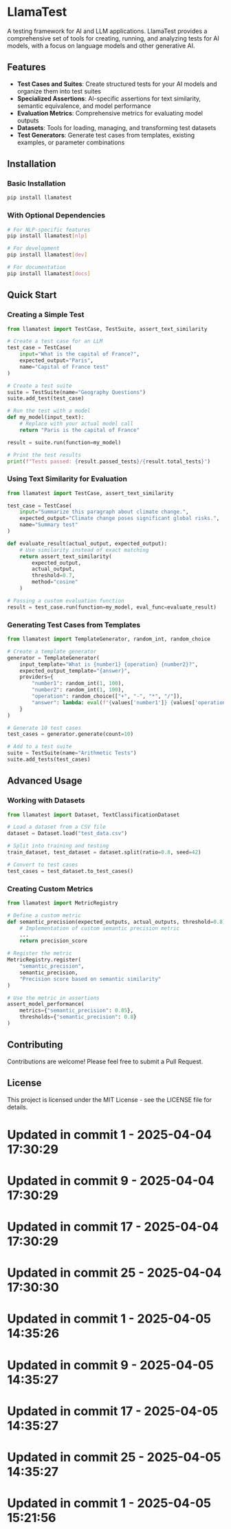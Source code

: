 # LlamaTest

A testing framework for AI and LLM applications. LlamaTest provides a comprehensive set of tools for creating, running, and analyzing tests for AI models, with a focus on language models and other generative AI.

## Features

- **Test Cases and Suites**: Create structured tests for your AI models and organize them into test suites
- **Specialized Assertions**: AI-specific assertions for text similarity, semantic equivalence, and model performance
- **Evaluation Metrics**: Comprehensive metrics for evaluating model outputs 
- **Datasets**: Tools for loading, managing, and transforming test datasets
- **Test Generators**: Generate test cases from templates, existing examples, or parameter combinations

## Installation

### Basic Installation

```bash
pip install llamatest
```

### With Optional Dependencies

```bash
# For NLP-specific features
pip install llamatest[nlp]

# For development
pip install llamatest[dev]

# For documentation
pip install llamatest[docs]
```

## Quick Start

### Creating a Simple Test

```python
from llamatest import TestCase, TestSuite, assert_text_similarity

# Create a test case for an LLM
test_case = TestCase(
    input="What is the capital of France?",
    expected_output="Paris",
    name="Capital of France test"
)

# Create a test suite
suite = TestSuite(name="Geography Questions")
suite.add_test(test_case)

# Run the test with a model
def my_model(input_text):
    # Replace with your actual model call
    return "Paris is the capital of France"

result = suite.run(function=my_model)

# Print the test results
print(f"Tests passed: {result.passed_tests}/{result.total_tests}")
```

### Using Text Similarity for Evaluation

```python
from llamatest import TestCase, assert_text_similarity

test_case = TestCase(
    input="Summarize this paragraph about climate change.",
    expected_output="Climate change poses significant global risks.",
    name="Summary test"
)

def evaluate_result(actual_output, expected_output):
    # Use similarity instead of exact matching
    return assert_text_similarity(
        expected_output, 
        actual_output,
        threshold=0.7,
        method="cosine"
    )

# Passing a custom evaluation function
result = test_case.run(function=my_model, eval_func=evaluate_result)
```

### Generating Test Cases from Templates

```python
from llamatest import TemplateGenerator, random_int, random_choice

# Create a template generator
generator = TemplateGenerator(
    input_template="What is {number1} {operation} {number2}?",
    expected_output_template="{answer}",
    providers={
        "number1": random_int(1, 100),
        "number2": random_int(1, 100),
        "operation": random_choice(["+", "-", "*", "/"]),
        "answer": lambda: eval(f"{values['number1']} {values['operation']} {values['number2']}")
    }
)

# Generate 10 test cases
test_cases = generator.generate(count=10)

# Add to a test suite
suite = TestSuite(name="Arithmetic Tests")
suite.add_tests(test_cases)
```

## Advanced Usage

### Working with Datasets

```python
from llamatest import Dataset, TextClassificationDataset

# Load a dataset from a CSV file
dataset = Dataset.load("test_data.csv")

# Split into training and testing
train_dataset, test_dataset = dataset.split(ratio=0.8, seed=42)

# Convert to test cases
test_cases = test_dataset.to_test_cases()
```

### Creating Custom Metrics

```python
from llamatest import MetricRegistry

# Define a custom metric
def semantic_precision(expected_outputs, actual_outputs, threshold=0.8):
    # Implementation of custom semantic precision metric
    ...
    return precision_score

# Register the metric
MetricRegistry.register(
    "semantic_precision",
    semantic_precision,
    "Precision score based on semantic similarity"
)

# Use the metric in assertions
assert_model_performance(
    metrics={"semantic_precision": 0.85},
    thresholds={"semantic_precision": 0.8}
)
```

## Contributing

Contributions are welcome! Please feel free to submit a Pull Request.

## License

This project is licensed under the MIT License - see the LICENSE file for details. 
# Updated in commit 1 - 2025-04-04 17:30:29

# Updated in commit 9 - 2025-04-04 17:30:29

# Updated in commit 17 - 2025-04-04 17:30:29

# Updated in commit 25 - 2025-04-04 17:30:30

# Updated in commit 1 - 2025-04-05 14:35:26

# Updated in commit 9 - 2025-04-05 14:35:27

# Updated in commit 17 - 2025-04-05 14:35:27

# Updated in commit 25 - 2025-04-05 14:35:27

# Updated in commit 1 - 2025-04-05 15:21:56
